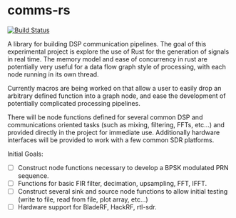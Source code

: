 # comms-rs

[![Build Status](https://travis-ci.com/ostrosco/comms-rs.svg?branch=develop)](https://travis-ci.com/ostrosco/comms-rs)

A library for building DSP communication pipelines. The goal of this
experimental project is explore the use of Rust for the generation of signals
in real time.  The memory model and ease of concurrency in rust are potentially
very useful for a data flow graph style of processing, with each node running
in its own thread.

Currently macros are being worked on that allow a user to easily drop an
arbitrary defined function into a graph node, and ease the development of
potentially complicated processing pipelines.

There will be node functions defined for several common DSP and communications
oriented tasks (such as mixing, filtering, FFTs, etc...) and provided directly
in the project for immediate use.  Additionally hardware interfaces will be
provided to work with a few common SDR platforms.

Initial Goals:
- [ ] Construct node functions necessary to develop a BPSK modulated PRN sequence.
- [ ] Functions for basic FIR filter, decimation, upsampling, FFT, IFFT.
- [ ] Construct several sink and source node functions to allow initial testing
  (write to file, read from file, plot array, etc...)
- [ ] Hardware support for BladeRF, HackRF, rtl-sdr.
